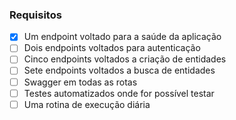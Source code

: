 ### Requisitos

- [X] Um endpoint voltado para a saúde da aplicação
- [ ] Dois endpoints voltados para autenticação
- [ ] Cinco endpoints voltados a criação de entidades
- [ ] Sete endpoints voltados a busca de entidades
- [ ] Swagger em todas as rotas
- [ ] Testes automatizados onde for possível testar
- [ ] Uma rotina de execução diária